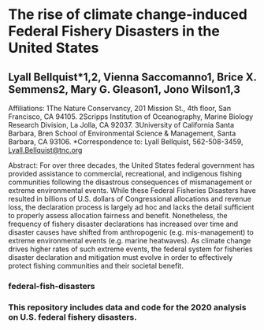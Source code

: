 

# The rise of climate change-induced Federal Fishery Disasters in the United States 
## Lyall Bellquist*1,2, Vienna Saccomanno1, Brice X. Semmens2, Mary G. Gleason1, Jono Wilson1,3
Affiliations:
1The Nature Conservancy, 201 Mission St., 4th floor, San Francisco, CA 94105.
2Scripps Institution of Oceanography, Marine Biology Research Division, La Jolla, CA 92037.
3University of California Santa Barbara, Bren School of Environmental Science & Management, Santa Barbara, CA 93106.
*Correspondence to: Lyall Bellquist, 562-508-3459, Lyall.Bellquist@tnc.org 

Abstract: For over three decades, the United States federal government has provided assistance to commercial, recreational, and indigenous fishing communities following the disastrous consequences of mismanagement or extreme environmental events. While these Federal Fisheries Disasters have resulted in billions of U.S. dollars of Congressional allocations and revenue loss, the declaration process is largely ad hoc and lacks the detail sufficient to properly assess allocation fairness and benefit. Nonetheless, the frequency of fishery disaster declarations has increased over time and disaster causes have shifted from anthropogenic (e.g. mis-management) to extreme environmental events (e.g. marine heatwaves). As climate change drives higher rates of such extreme events, the federal system for fisheries disaster declaration and mitigation must evolve in order to effectively protect fishing communities and their societal benefit. 

### federal-fish-disasters
### This repository includes data and code for the 2020 analysis on U.S. federal fishery disasters.
